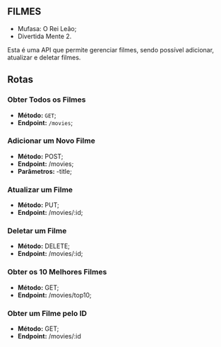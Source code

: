 ## FILMES

- Mufasa: O Rei Leão;
- Divertida Mente 2.

Esta é uma API que permite gerenciar filmes, sendo possível adicionar, atualizar e deletar filmes.

## Rotas

### Obter Todos os Filmes

- **Método:** `GET`;
-  **Endpoint:** `/movies`;


### Adicionar um Novo Filme
- **Método:** POST;
- **Endpoint:** /movies;
- **Parâmetros:**
  -title;

### Atualizar um Filme
- **Método:** PUT;
- **Endpoint:** /movies/:id;

### Deletar um Filme
- **Método:** DELETE;
- **Endpoint:** /movies/:id;

### Obter os 10 Melhores Filmes
- **Método:** GET;
- **Endpoint:** /movies/top10;

### Obter um Filme pelo ID
- **Método:** GET;
- **Endpoint:** /movies/:id
